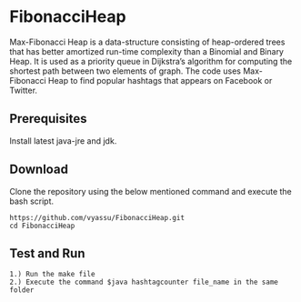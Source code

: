 # FibonacciHeap

Max-Fibonacci Heap is a data-structure consisting of heap-ordered trees that has better amortized run-time complexity than a Binomial and Binary Heap. It is used as a priority queue in
Dijkstra’s algorithm for computing the shortest path between two elements of graph. The code uses Max-Fibonacci Heap to find popular hashtags that appears on
Facebook or Twitter.

## Prerequisites
Install latest java-jre and jdk.

## Download
Clone the repository using the below mentioned command and execute the bash script.
```
https://github.com/vyassu/FibonacciHeap.git
cd FibonacciHeap

```

## Test and Run 
```
1.) Run the make file
2.) Execute the command $java hashtagcounter file_name in the same folder
```
